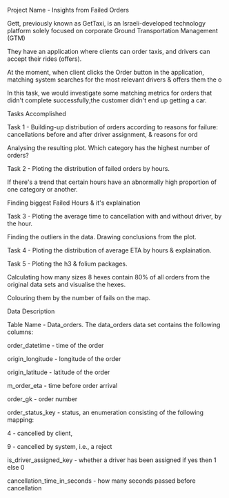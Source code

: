  Project Name - Insights from Failed Orders

 Gett, previously known as GetTaxi, is an Israeli-developed technology platform solely focused on corporate Ground Transportation Management (GTM)
 
 They have an application where clients can order taxis, and drivers can accept their rides (offers).
 
 At the moment, when client clicks the Order button in the application, matching system searches for the most relevant drivers & offers them the o
 
 In this task, we would investigate some matching metrics for orders that didn't complete successfully;the customer didn't end up getting a car.
 
 Tasks Accomplished
 
 Task 1 - Building-up distribution of orders according to reasons for failure: cancellations before and after driver assignment, & reasons for ord
 
 Analysing the resulting plot. Which category has the highest number of orders?
 
 Task 2 - Ploting the distribution of failed orders by hours.
 
 If there's a trend that certain hours have an abnormally high proportion of one category or another.
 
 Finding biggest Failed Hours & it's explaination
 
 Task 3 - Ploting the average time to cancellation with and without driver, by the hour.
 
 Finding the outliers in the data. Drawing conclusions from the plot.
 
 Task 4 - Ploting the distribution of average ETA by hours & explaination.
 
 Task 5 - Ploting the h3 & folium packages.
 
 Calculating how many sizes 8 hexes contain 80% of all orders from the original data sets and visualise the hexes.
 
 Colouring them by the number of fails on the map.
 
 Data Description
 
 Table Name - Data_orders. The data_orders data set contains the following columns:
 
 order_datetime - time of the order
 
 origin_longitude - longitude of the order
 
 origin_latitude - latitude of the order
 
 m_order_eta - time before order arrival
 
 order_gk - order number
 
 order_status_key - status, an enumeration consisting of the following mapping:
 
 4 - cancelled by client,
 
 9 - cancelled by system, i.e., a reject
 
 is_driver_assigned_key - whether a driver has been assigned if yes then 1 else 0
 
 cancellation_time_in_seconds - how many seconds passed before cancellation
